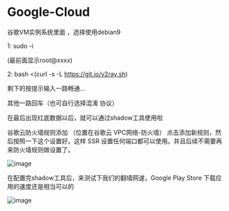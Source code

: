 # Google-Cloud

谷歌VM实例系统里面 ，选择使用debian9

1: sudo -i

(最前面显示root@xxxx)

2: bash <(curl -s -L https://git.io/v2ray.sh)

剩下的按提示输入一路畅通...

其他一路回车（也可自行选择混淆 协议）

在最后出现红底数据以后，就可以通过shadow工具使用啦

谷歌云防火墙规则添加 （位置在谷歌云 VPC网络-防火墙）
点击添加新规则，然后按照一下这个设置好。这样 SSR 设置任何端口都可以使用。并且后续不需要再来防火墙规则做设置了。

![image](https://github.com/good-good-study/Google-Cloud/blob/master/%E9%98%B2%E7%81%AB%E5%A2%99%E8%A7%84%E5%88%99%E9%85%8D%E7%BD%AE.png)

在配置完shadow工具后，来测试下我们的翻墙网速，Google Play Store 下载应用的速度还是相当可以的

![image](https://github.com/good-good-study/Google-Cloud/blob/master/vpn.gif)

